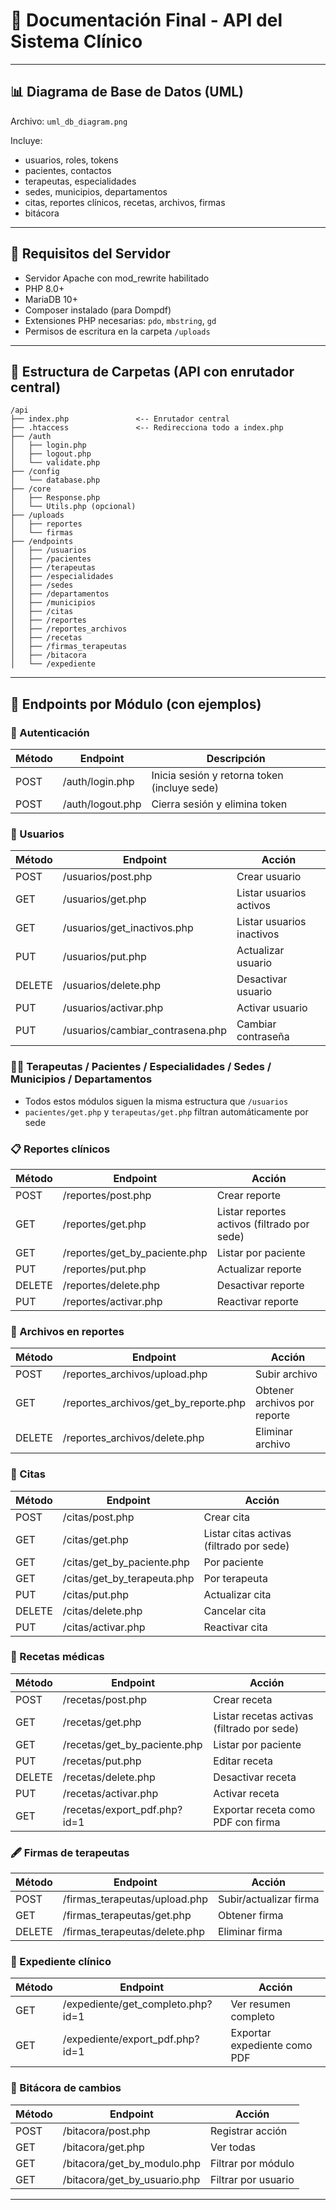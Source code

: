 
# 📂 Documentación Final - API del Sistema Clínico

---

## 📊 Diagrama de Base de Datos (UML)

Archivo: `uml_db_diagram.png`

Incluye:
- usuarios, roles, tokens
- pacientes, contactos
- terapeutas, especialidades
- sedes, municipios, departamentos
- citas, reportes clínicos, recetas, archivos, firmas
- bitácora

---

## 🔐 Requisitos del Servidor

- Servidor Apache con mod_rewrite habilitado
- PHP 8.0+
- MariaDB 10+
- Composer instalado (para Dompdf)
- Extensiones PHP necesarias: `pdo`, `mbstring`, `gd`
- Permisos de escritura en la carpeta `/uploads`

---

## 📁 Estructura de Carpetas (API con enrutador central)

```
/api
├── index.php               <-- Enrutador central
├── .htaccess               <-- Redirecciona todo a index.php
├── /auth
│   ├── login.php
│   ├── logout.php
│   └── validate.php
├── /config
│   └── database.php
├── /core
│   ├── Response.php
│   └── Utils.php (opcional)
├── /uploads
│   ├── reportes
│   └── firmas
├── /endpoints
│   ├── /usuarios
│   ├── /pacientes
│   ├── /terapeutas
│   ├── /especialidades
│   ├── /sedes
│   ├── /departamentos
│   ├── /municipios
│   ├── /citas
│   ├── /reportes
│   ├── /reportes_archivos
│   ├── /recetas
│   ├── /firmas_terapeutas
│   ├── /bitacora
│   └── /expediente
```

---

## 📡 Endpoints por Módulo (con ejemplos)

### 🔑 Autenticación
| Método | Endpoint          | Descripción                  |
|--------|-------------------|------------------------------|
| POST   | /auth/login.php   | Inicia sesión y retorna token (incluye sede) |
| POST   | /auth/logout.php  | Cierra sesión y elimina token |

### 👥 Usuarios
| Método | Endpoint                     | Acción                        |
|--------|------------------------------|--------------------------------|
| POST   | /usuarios/post.php           | Crear usuario                  |
| GET    | /usuarios/get.php            | Listar usuarios activos        |
| GET    | /usuarios/get_inactivos.php  | Listar usuarios inactivos      |
| PUT    | /usuarios/put.php            | Actualizar usuario             |
| DELETE | /usuarios/delete.php         | Desactivar usuario             |
| PUT    | /usuarios/activar.php        | Activar usuario                |
| PUT    | /usuarios/cambiar_contrasena.php | Cambiar contraseña         |

### 👨‍⚕️ Terapeutas / Pacientes / Especialidades / Sedes / Municipios / Departamentos
- Todos estos módulos siguen la misma estructura que `/usuarios`
- `pacientes/get.php` y `terapeutas/get.php` filtran automáticamente por sede

### 📋 Reportes clínicos
| Método | Endpoint                     | Acción                           |
|--------|------------------------------|----------------------------------|
| POST   | /reportes/post.php           | Crear reporte                    |
| GET    | /reportes/get.php            | Listar reportes activos (filtrado por sede) |
| GET    | /reportes/get_by_paciente.php| Listar por paciente              |
| PUT    | /reportes/put.php            | Actualizar reporte               |
| DELETE | /reportes/delete.php         | Desactivar reporte               |
| PUT    | /reportes/activar.php        | Reactivar reporte                |

### 📁 Archivos en reportes
| Método | Endpoint                           | Acción                        |
|--------|------------------------------------|-------------------------------|
| POST   | /reportes_archivos/upload.php      | Subir archivo                 |
| GET    | /reportes_archivos/get_by_reporte.php | Obtener archivos por reporte |
| DELETE | /reportes_archivos/delete.php      | Eliminar archivo              |

### 📅 Citas
| Método | Endpoint                      | Acción                         |
|--------|-------------------------------|--------------------------------|
| POST   | /citas/post.php               | Crear cita                     |
| GET    | /citas/get.php                | Listar citas activas (filtrado por sede) |
| GET    | /citas/get_by_paciente.php    | Por paciente                   |
| GET    | /citas/get_by_terapeuta.php   | Por terapeuta                  |
| PUT    | /citas/put.php                | Actualizar cita                |
| DELETE | /citas/delete.php             | Cancelar cita                  |
| PUT    | /citas/activar.php            | Reactivar cita                 |

### 🧾 Recetas médicas
| Método | Endpoint                      | Acción                        |
|--------|-------------------------------|-------------------------------|
| POST   | /recetas/post.php             | Crear receta                  |
| GET    | /recetas/get.php              | Listar recetas activas (filtrado por sede) |
| GET    | /recetas/get_by_paciente.php  | Listar por paciente           |
| PUT    | /recetas/put.php              | Editar receta                 |
| DELETE | /recetas/delete.php           | Desactivar receta             |
| PUT    | /recetas/activar.php          | Activar receta                |
| GET    | /recetas/export_pdf.php?id=1  | Exportar receta como PDF con firma |

### 🖋️ Firmas de terapeutas
| Método | Endpoint                          | Acción                        |
|--------|-----------------------------------|-------------------------------|
| POST   | /firmas_terapeutas/upload.php     | Subir/actualizar firma       |
| GET    | /firmas_terapeutas/get.php        | Obtener firma                |
| DELETE | /firmas_terapeutas/delete.php     | Eliminar firma               |

### 🧾 Expediente clínico
| Método | Endpoint                              | Acción                        |
|--------|---------------------------------------|-------------------------------|
| GET    | /expediente/get_completo.php?id=1     | Ver resumen completo          |
| GET    | /expediente/export_pdf.php?id=1       | Exportar expediente como PDF  |

### 📓 Bitácora de cambios
| Método | Endpoint                          | Acción                        |
|--------|-----------------------------------|-------------------------------|
| POST   | /bitacora/post.php                | Registrar acción              |
| GET    | /bitacora/get.php                 | Ver todas                     |
| GET    | /bitacora/get_by_modulo.php       | Filtrar por módulo            |
| GET    | /bitacora/get_by_usuario.php      | Filtrar por usuario           |

---


